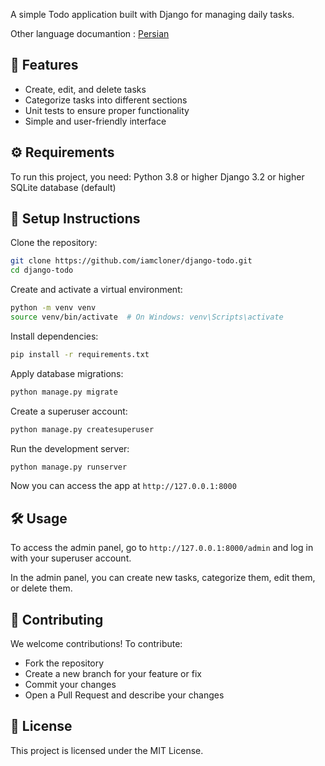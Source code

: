 A simple Todo application built with Django for managing daily tasks.

Other language documantion : [Persian](https://github.com/iamcloner/django-todo/blob/main/README-FA.md)

## 📌 Features
 - Create, edit, and delete tasks
 - Categorize tasks into different sections
 - Unit tests to ensure proper functionality
 - Simple and user-friendly interface

## ⚙️ Requirements
To run this project, you need:
Python 3.8 or higher
Django 3.2 or higher
SQLite database (default)

## 🚀 Setup Instructions
Clone the repository:
```bash
git clone https://github.com/iamcloner/django-todo.git
cd django-todo
```

Create and activate a virtual environment:
```bash
python -m venv venv
source venv/bin/activate  # On Windows: venv\Scripts\activate
```

Install dependencies:
```bash
pip install -r requirements.txt
```

Apply database migrations:
```bash
python manage.py migrate
```

Create a superuser account:
```bash
python manage.py createsuperuser
```

Run the development server:
```bash
python manage.py runserver
```

Now you can access the app at `http://127.0.0.1:8000`

## 🛠️ Usage

To access the admin panel, go to `http://127.0.0.1:8000/admin`
 and log in with your superuser account.

In the admin panel, you can create new tasks, categorize them, edit them, or delete them.

## 🤝 Contributing

We welcome contributions! To contribute:

 - Fork the repository
 - Create a new branch for your feature or fix
 - Commit your changes
 - Open a Pull Request and describe your changes

## 📄 License

This project is licensed under the MIT License.
